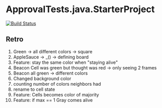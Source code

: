 # ApprovalTests.java.StarterProject

[![Build Status](../../workflows/build/badge.svg?branch=master)](../../actions?query=build%3Amaster)

## Retro

1. Green -> all different colors -> square
1. AppleSauce -> _() -> defining board
1. Feature: stay the same color when "staying alive"
1. Beacon Cell was green but thought was red -> only seeing 2 frames
1. Beacon all green -> different colors
1. Changed background color
1. counting number of colors neighbors had
1. rename to cell state
1. Feature: Cells becomes color of majority   
1. Feature: if max == 1 Gray comes alive


